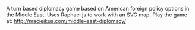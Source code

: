 A turn based diplomacy game based on American foreign policy options in the Middle East. Uses Raphael.js to work with an SVG map.
Play the game at: http://maciejkus.com/middle-east-diplomacy/
